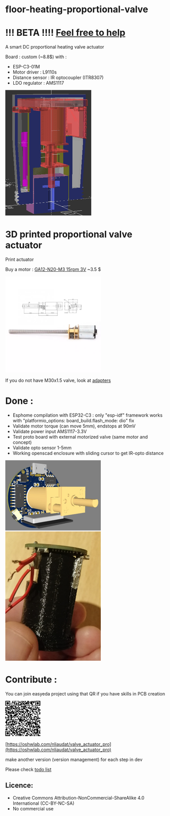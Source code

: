 # floor-heating-proportional-valve

# !!! BETA !!!! [Feel free to help](https://github.com/nliaudat/floor-heating-proportional-valve/blob/main/todo.md)

A smart DC proportional heating valve actuator

Board : custom (~8.8$) with :
- ESP-C3-01M
- Motor driver : L9110s
- Distance sensor : IR optocoupler (ITR8307)
- LDO regulator : AMS1117

<img src="https://github.com/nliaudat/floor-heating-proportional-valve/blob/main/imgs/demo1.gif">

# 3D printed proportional valve actuator 
Print actuator

Buy a motor : [GA12-N20-M3 15rpm 3V](https://fr.aliexpress.com/item/4000311295036.html?spm=a2g0s.12269583.0.0.18834b0ejbgKSj) ~3.5 $

<img src="https://github.com/nliaudat/floor-heating-proportional-valve/blob/main/imgs/GA12YN20-M3_dimensions.png" width="300">

If you do not have M30x1.5 valve, look at [adapters](https://github.com/nliaudat/floor-heating-proportional-valve/tree/main/adapters)

# Done :
- Esphome compilation with ESP32-C3 : only "esp-idf" framework works with "platformio_options: board_build.flash_mode: dio" fix
- Validate motor torque (can move 5mm), endstops at 90mV
- Validate power input AMS1117-3.3V
- Test proto board with external motorized valve (same motor and concept)
- Validate opto sensor 1-5mm
- Working openscad enclosure with sliding cursor to get IR-opto distance

<img src="https://github.com/nliaudat/floor-heating-proportional-valve/blob/main/imgs/proto_board.jpg" width="300">
<img src="https://github.com/nliaudat/floor-heating-proportional-valve/blob/main/imgs/2022-12-04%2017.08.jpg" width="300">

# Contribute :
You can join easyeda project using that QR if you have skills in PCB creation 

<img src="https://github.com/nliaudat/floor-heating-proportional-valve/blob/main/imgs/QR.png">

[https://oshwlab.com/nliaudat/valve_actuator_pro](https://oshwlab.com/nliaudat/valve_actuator_pro)

make another version (version management) for each step in dev

Please check [todo list](https://github.com/nliaudat/floor-heating-proportional-valve/blob/main/todo.md)

## Licence: 
* Creative Commons Attribution-NonCommercial-ShareAlike 4.0 International (CC-BY-NC-SA)
* No commercial use
